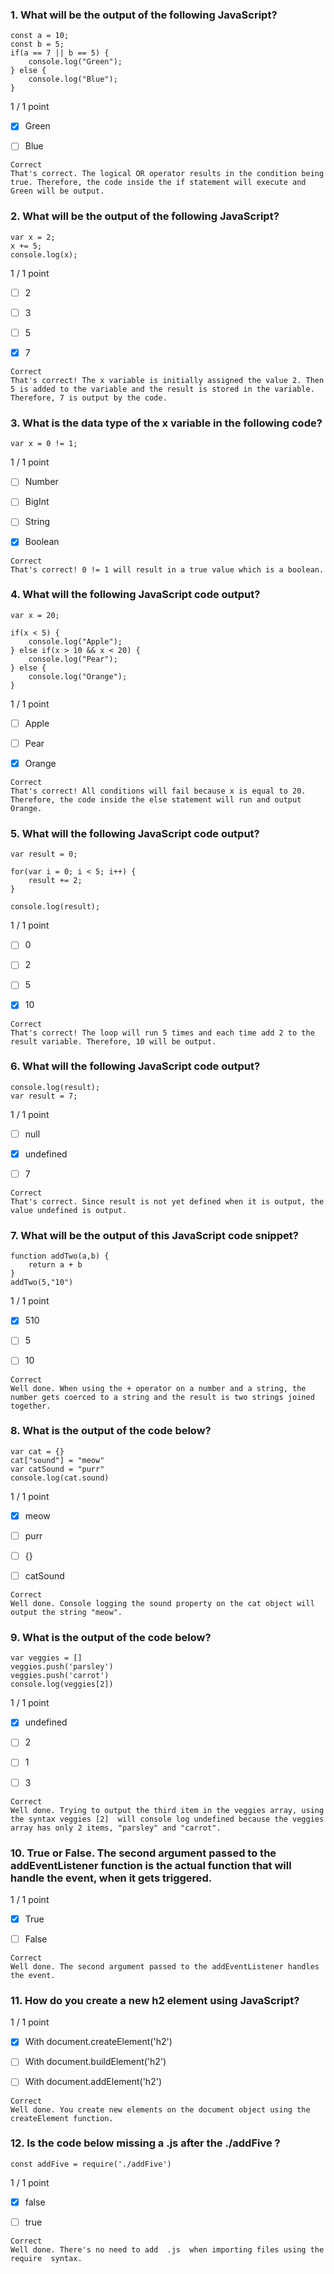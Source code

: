 ### 1. What will be the output of the following JavaScript?
```
const a = 10;
const b = 5;
if(a == 7 || b == 5) {
    console.log("Green");
} else {
    console.log("Blue");
}
```

1 / 1 point

- [x] Green


- [ ] Blue
```
Correct
That's correct. The logical OR operator results in the condition being true. Therefore, the code inside the if statement will execute and Green will be output.
```
### 2. What will be the output of the following JavaScript?
```
var x = 2;
x += 5;
console.log(x);
```

1 / 1 point

- [ ] 2


- [ ] 3


- [ ] 5


- [x] 7
```
Correct
That's correct! The x variable is initially assigned the value 2. Then 5 is added to the variable and the result is stored in the variable. Therefore, 7 is output by the code.
```
### 3. What is the data type of the x variable in the following code?
```
var x = 0 != 1;
```

1 / 1 point

- [ ] Number


- [ ] BigInt


- [ ] String


- [x] Boolean
```
Correct
That's correct! 0 != 1 will result in a true value which is a boolean.
```
### 4. What will the following JavaScript code output?
```
var x = 20;

if(x < 5) {
    console.log("Apple");
} else if(x > 10 && x < 20) {
    console.log("Pear");
} else {
    console.log("Orange");
}

```
1 / 1 point

- [ ] Apple


- [ ] Pear


- [x] Orange
```
Correct
That's correct! All conditions will fail because x is equal to 20. Therefore, the code inside the else statement will run and output Orange.
```
### 5. What will the following JavaScript code output?
```
var result = 0;

for(var i = 0; i < 5; i++) {
    result += 2;
}

console.log(result);
```

1 / 1 point

- [ ] 0


- [ ] 2


- [ ] 5


- [x] 10
```
Correct
That's correct! The loop will run 5 times and each time add 2 to the result variable. Therefore, 10 will be output.
```
### 6. What will the following JavaScript code output?
```
console.log(result);
var result = 7;
```

1 / 1 point

- [ ] null


- [x] undefined


- [ ] 7
```
Correct
That's correct. Since result is not yet defined when it is output, the value undefined is output.
```
### 7. What will be the output of this JavaScript code snippet?
```
function addTwo(a,b) {
    return a + b
}
addTwo(5,"10")
```

1 / 1 point

- [x] 510


- [ ] 5


- [ ] 10
```
Correct
Well done. When using the + operator on a number and a string, the number gets coerced to a string and the result is two strings joined together.
```
### 8. What is the output of the code below?
```
var cat = {}
cat["sound"] = "meow"
var catSound = "purr"
console.log(cat.sound)
```

1 / 1 point

- [x] meow


- [ ] purr


- [ ] {}


- [ ] catSound
```
Correct
Well done. Console logging the sound property on the cat object will output the string "meow".
```
### 9. What is the output of the code below?
```
var veggies = []
veggies.push('parsley')
veggies.push('carrot')
console.log(veggies[2])
```

1 / 1 point

- [x] undefined


- [ ] 2


- [ ] 1


- [ ] 3
```
Correct
Well done. Trying to output the third item in the veggies array, using the syntax veggies [2]  will console log undefined because the veggies array has only 2 items, "parsley" and "carrot".
```
### 10. True or False. The second argument passed to the addEventListener function is the actual function that will handle the event, when it gets triggered.

1 / 1 point

- [x] True


- [ ] False
```
Correct
Well done. The second argument passed to the addEventListener handles the event.
```
### 11. How do you create a new h2 element using JavaScript?

1 / 1 point

- [x] With  document.createElement('h2')


- [ ] With  document.buildElement('h2')


- [ ] With  document.addElement('h2')
```
Correct
Well done. You create new elements on the document object using the createElement function.
```
### 12. Is the code below missing a  .js  after the  ./addFive ?
```
const addFive = require('./addFive')
```

1 / 1 point

- [x] false


- [ ] true
```
Correct
Well done. There's no need to add  .js  when importing files using the  require  syntax.
```